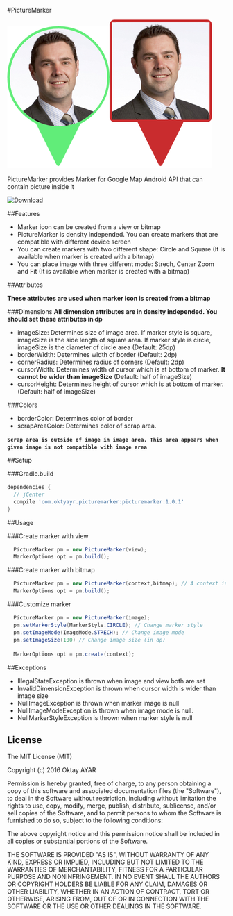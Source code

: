 #PictureMarker

<img src="art/marker_photo_circle.png"><img src="art/marker_photo_square.png">

PictureMarker provides Marker for Google Map Android API that can contain picture inside it

[ ![Download](https://api.bintray.com/packages/ayar/maven/picture-marker/images/download.svg) ](https://bintray.com/ayar/maven/picture-marker/_latestVersion)

##Features

* Marker icon can be created from a view or bitmap
* PictureMarker is density independed. You can create markers that are compatible with different device screen
* You can create markers with two different shape: Circle and Square (It is available when marker is created with a bitmap)
* You can place image with three different mode: Strech, Center Zoom and Fit (It is available when marker is created with a bitmap)

##Attributes

**These attributes are used when marker icon is created from a bitmap**

###Dimensions
**All dimension attributes are in density independed. You should set these attributes in dp**

* imageSize: Determines size of image area. If marker style is square, imageSize is the side length of square area. If marker style is circle, imageSize is the diameter of circle area (Default: 25dp)
* borderWidth: Determines width of border (Default: 2dp)
* cornerRadius: Determines radius of corners (Default: 2dp)
* cursorWidth: Determines width of cursor which is at bottom of marker. **It cannot be wider than imageSize** (Default: half of imageSize)
* cursorHeight: Determines height of cursor which is at bottom of marker. (Default: half of imageSize)

###Colors
* borderColor: Determines color of border
* scrapAreaColor: Determines color of scrap area.

**`Scrap area is outside of image in image area. This area appears when given image is not compatible with image area`**

##Setup

###Gradle.build

```groovy
dependencies {
  // jCenter
  compile 'com.oktyayr.picturemarker:picturemarker:1.0.1'
}
```

##Usage

###Create marker with view
```java
  PictureMarker pm = new PictureMarker(view);
  MarkerOptions opt = pm.build();
```
###Create marker with bitmap
```java
  PictureMarker pm = new PictureMarker(context,bitmap); // A context instance must be provided in order to get screen density
  MarkerOptions opt = pm.build();
```

###Customize marker
```java
  PictureMarker pm = new PictureMarker(image);
  pm.setMarkerStyle(MarkerStyle.CIRCLE); // Change marker style
  pm.setImageMode(ImageMode.STRECH); // Change image mode
  pm.setImageSize(100) // Change image size (in dp)
  
  MarkerOptions opt = pm.create(context);
```
##Exceptions

* IllegalStateException is thrown when image and view both are set
* InvalidDimensionException is thrown when cursor width is wider than image size
* NullImageException is thrown when marker image is null
* NullImageModeException is thrown when image mode is null.
* NullMarkerStyleException is thrown  when marker style is null


License
-------

  The MIT License (MIT)
  
  Copyright (c) 2016 Oktay AYAR
  
  Permission is hereby granted, free of charge, to any person obtaining a copy
  of this software and associated documentation files (the "Software"), to deal
  in the Software without restriction, including without limitation the rights
  to use, copy, modify, merge, publish, distribute, sublicense, and/or sell
  copies of the Software, and to permit persons to whom the Software is
  furnished to do so, subject to the following conditions:
  
  The above copyright notice and this permission notice shall be included in all
  copies or substantial portions of the Software.
  
  THE SOFTWARE IS PROVIDED "AS IS", WITHOUT WARRANTY OF ANY KIND, EXPRESS OR
  IMPLIED, INCLUDING BUT NOT LIMITED TO THE WARRANTIES OF MERCHANTABILITY,
  FITNESS FOR A PARTICULAR PURPOSE AND NONINFRINGEMENT. IN NO EVENT SHALL THE
  AUTHORS OR COPYRIGHT HOLDERS BE LIABLE FOR ANY CLAIM, DAMAGES OR OTHER
  LIABILITY, WHETHER IN AN ACTION OF CONTRACT, TORT OR OTHERWISE, ARISING FROM,
  OUT OF OR IN CONNECTION WITH THE SOFTWARE OR THE USE OR OTHER DEALINGS IN THE
  SOFTWARE.
